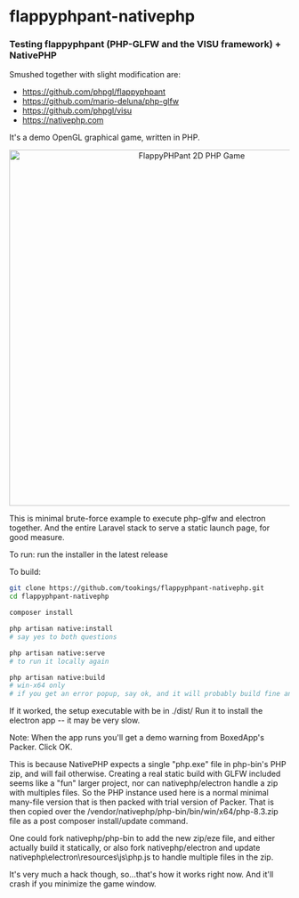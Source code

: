 # flappyphpant-nativephp

### Testing flappyphpant (PHP-GLFW and the VISU framework) + NativePHP

Smushed together with slight modification are: 

* https://github.com/phpgl/flappyphpant
* https://github.com/mario-deluna/php-glfw
* https://github.com/phpgl/visu
* https://nativephp.com

It's a demo OpenGL graphical game, written in PHP.

<p align="center">
   <img width="640" src="https://github.com/phpgl/flappyphpant/assets/956212/9d32a533-73cb-40e6-b940-7976b765d658" alt="FlappyPHPant 2D PHP Game">
</p>

This is minimal brute-force example to execute php-glfw and electron together.  And the entire Laravel stack to serve a static launch page, for good measure.

To run: run the installer in the latest release

To build:

```bash
git clone https://github.com/tookings/flappyphpant-nativephp.git
cd flappyphpant-nativephp

composer install

php artisan native:install
# say yes to both questions

php artisan native:serve
# to run it locally again

php artisan native:build
# win-x64 only
# if you get an error popup, say ok, and it will probably build fine anyway
```

If it worked, the setup executable with be in ./dist/  Run it to install the electron app -- it may be very slow.

Note: When the app runs you'll get a demo warning from BoxedApp's Packer.  Click OK.  

This is because NativePHP expects a single "php.exe" file in php-bin's PHP zip, and will fail otherwise. Creating a real static build with GLFW included seems like a "fun" larger project, nor can nativephp/electron handle a zip with multiples files. So the PHP instance used here is a normal minimal many-file version that is then packed with trial version of Packer.  That is then copied over the /vendor/nativephp/php-bin/bin/win/x64/php-8.3.zip file as a post composer install/update command.

One could fork nativephp/php-bin to add the new zip/eze file, and either actually build it statically, or also fork nativephp/electron and update nativephp\electron\resources\js\php.js to handle multiple files in the zip.

It's very much a hack though, so...that's how it works right now. And it'll crash if you minimize the game window.

